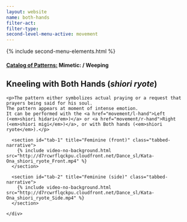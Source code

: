 ```yaml
---
layout: website
name: both-hands
filter-act:
filter-type:
second-level-menu-active: movement
---
```

{% include second-menu-elements.html %}

<main class="page-content">
  <div class="text-container">
    <h4><a href="/movement#catalog">Catalog of Patterns:</a> Mimetic: / Weeping</h4>
    <h2>Kneeling with Both Hands (<em>shiori ryote</em>)</h2>

    <p>The pattern either symbolizes actual praying or a request that prayers being said for his soul.
    The pattern appears at moment of intense emotion.
    It can be performed with the <a href="movement/l-hand">Left (<em>shiori hidari</em>)</a> or <a href="movement/r-hand">Right (<em>shiori migi</em>)</a>, or with Both hands (<em>shiori ryote</em>).</p>


<div class="tabs-container">
  <div class="tabs-container__links">
    <div class="wrapper">
      <div id="tabs"></div>
    </div>
  </div>
  <div class="tabs-container__content">
    <div class="wrapper">

      <section id="tab-1" title="Feminine (front)" class="tabbed-narrative">
        {% include video-no-background.html src="http://d7rcwrflqckpu.cloudfront.net/Dance_sl/Kata-Ona_shiori_ryote_Front.mp4" %}
      </section>

      <section id="tab-2" title="Feminine (side)" class="tabbed-narrative">
        {% include video-no-background.html src="http://d7rcwrflqckpu.cloudfront.net/Dance_sl/Kata-Ona_shiori_ryote_Side.mp4" %}
      </section>

    </div>
  </div>
</div>
</main>
